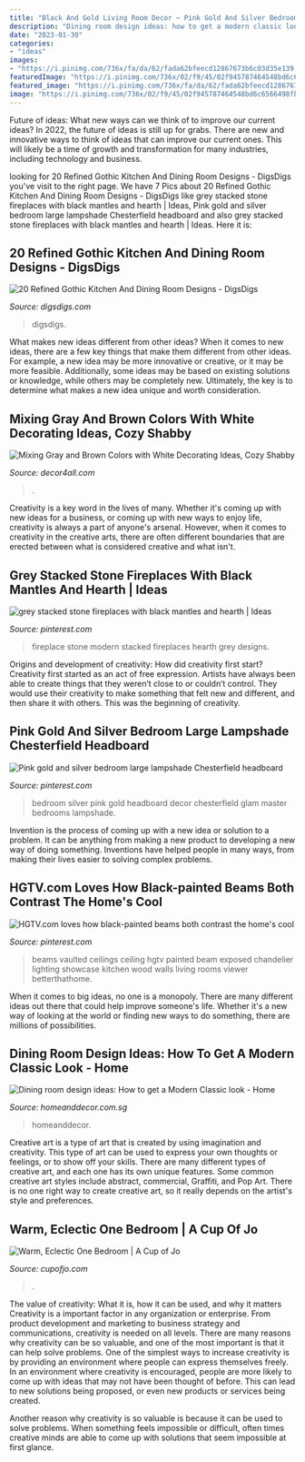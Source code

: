 ```yaml
---
title: "Black And Gold Living Room Decor ~ Pink Gold And Silver Bedroom Large Lampshade Chesterfield Headboard"
description: "Dining room design ideas: how to get a modern classic look"
date: "2023-01-30"
categories:
- "ideas"
images:
- "https://i.pinimg.com/736x/fa/da/62/fada62bfeecd12867673b6c03d35e139.jpg"
featuredImage: "https://i.pinimg.com/736x/02/f9/45/02f945787464548bd6c6566498fb6ce0--modern-stone-fireplace-stone-fireplace-wall.jpg"
featured_image: "https://i.pinimg.com/736x/fa/da/62/fada62bfeecd12867673b6c03d35e139.jpg"
image: "https://i.pinimg.com/736x/02/f9/45/02f945787464548bd6c6566498fb6ce0--modern-stone-fireplace-stone-fireplace-wall.jpg"
---
```



Future of ideas: What new ways can we think of to improve our current ideas?
In 2022, the future of ideas is still up for grabs. There are new and innovative ways to think of ideas that can improve our current ones. This will likely be a time of growth and transformation for many industries, including technology and business.

	

		
looking for 20 Refined Gothic Kitchen And Dining Room Designs - DigsDigs you've visit to the right page. We have 7 Pics about 20 Refined Gothic Kitchen And Dining Room Designs - DigsDigs like grey stacked stone fireplaces with black mantles and hearth | Ideas, Pink gold and silver bedroom large lampshade Chesterfield headboard and also grey stacked stone fireplaces with black mantles and hearth | Ideas. Here it is:
		
    
## 20 Refined Gothic Kitchen And Dining Room Designs - DigsDigs

<img loading=lazy src="https://www.digsdigs.com/photos/refined-gothic-kitchen-and-dining-room-designs-20.jpg" onerror="this.onerror=null;this.src='https://tse4.mm.bing.net/th?id=OIP.v5Bvf9q0S-6T-3aHRmsKaAHaF2&amp;pid=15.1';" alt="20 Refined Gothic Kitchen And Dining Room Designs - DigsDigs">

_Source: digsdigs.com_

>digsdigs. 

	

What makes new ideas different from other ideas?
When it comes to new ideas, there are a few key things that make them different from other ideas. For example, a new idea may be more innovative or creative, or it may be more feasible. Additionally, some ideas may be based on existing solutions or knowledge, while others may be completely new. Ultimately, the key is to determine what makes a new idea unique and worth consideration.

    
## Mixing Gray And Brown Colors With White Decorating Ideas, Cozy Shabby

<img loading=lazy src="https://decor4all.com/wp-content/uploads/2015/07/shabby-chic-ideas-vintage-style-13.jpg" onerror="this.onerror=null;this.src='https://tse4.mm.bing.net/th?id=OIP.ZaVv5DIX_WuPl_QrBjOVqwHaJ3&amp;pid=15.1';" alt="Mixing Gray and Brown Colors with White Decorating Ideas, Cozy Shabby">

_Source: decor4all.com_

>. 

	

Creativity is a key word in the lives of many. Whether it's coming up with new ideas for a business, or coming up with new ways to enjoy life, creativity is always a part of anyone's arsenal. However, when it comes to creativity in the creative arts, there are often different boundaries that are erected between what is considered creative and what isn't.

    
## Grey Stacked Stone Fireplaces With Black Mantles And Hearth | Ideas

<img loading=lazy src="https://i.pinimg.com/736x/02/f9/45/02f945787464548bd6c6566498fb6ce0--modern-stone-fireplace-stone-fireplace-wall.jpg" onerror="this.onerror=null;this.src='https://tse3.mm.bing.net/th?id=OIP.mfn2XRoKpv9PGYkAervjfgHaLJ&amp;pid=15.1';" alt="grey stacked stone fireplaces with black mantles and hearth | Ideas">

_Source: pinterest.com_

>fireplace stone modern stacked fireplaces hearth grey designs. 

	

Origins and development of creativity: How did creativity first start?
Creativity first started as an act of free expression. Artists have always been able to create things that they weren’t close to or couldn’t control. They would use their creativity to make something that felt new and different, and then share it with others. This was the beginning of creativity.

    
## Pink Gold And Silver Bedroom Large Lampshade Chesterfield Headboard

<img loading=lazy src="https://i.pinimg.com/736x/8d/f5/b5/8df5b5e88e11c23cd7573c9e462c0590.jpg" onerror="this.onerror=null;this.src='https://tse4.mm.bing.net/th?id=OIP.FX8p6I7nwJNpWfJ9yV5WFQHaJ3&amp;pid=15.1';" alt="Pink gold and silver bedroom large lampshade Chesterfield headboard">

_Source: pinterest.com_

>bedroom silver pink gold headboard decor chesterfield glam master bedrooms lampshade. 

	

Invention is the process of coming up with a new idea or solution to a problem. It can be anything from making a new product to developing a new way of doing something. Inventions have helped people in many ways, from making their lives easier to solving complex problems.

    
## HGTV.com Loves How Black-painted Beams Both Contrast The Home&#039;s Cool

<img loading=lazy src="https://i.pinimg.com/736x/fa/da/62/fada62bfeecd12867673b6c03d35e139.jpg" onerror="this.onerror=null;this.src='https://tse3.mm.bing.net/th?id=OIP.RqazvKK2fwrVzq6cf-l36QHaLH&amp;pid=15.1';" alt="HGTV.com loves how black-painted beams both contrast the home&#039;s cool">

_Source: pinterest.com_

>beams vaulted ceilings ceiling hgtv painted beam exposed chandelier lighting showcase kitchen wood walls living rooms viewer betterthathome. 

	

When it comes to big ideas, no one is a monopoly. There are many different ideas out there that could help improve someone's life. Whether it's a new way of looking at the world or finding new ways to do something, there are millions of possibilities. 

    
## Dining Room Design Ideas: How To Get A Modern Classic Look - Home

<img loading=lazy src="https://media.homeanddecor.com.sg/public/2016/12/53933-collective-designs.jpg" onerror="this.onerror=null;this.src='https://tse1.mm.bing.net/th?id=OIP.rY91p9KESW-lXE6e2tE_7wHaLH&amp;pid=15.1';" alt="Dining room design ideas: How to get a Modern Classic look - Home">

_Source: homeanddecor.com.sg_

>homeanddecor. 

	

Creative art is a type of art that is created by using imagination and creativity. This type of art can be used to express your own thoughts or feelings, or to show off your skills. There are many different types of creative art, and each one has its own unique features. Some common creative art styles include abstract, commercial, Graffiti, and Pop Art. There is no one right way to create creative art, so it really depends on the artist's style and preferences.

    
## Warm, Eclectic One Bedroom | A Cup Of Jo

<img loading=lazy src="https://cupofjo.com/wp-content/uploads/2016/01/park-slope-house-tour.jpg" onerror="this.onerror=null;this.src='https://tse1.mm.bing.net/th?id=OIP.ZKSGG6y454wWJPKQ5ziqmwHaKt&amp;pid=15.1';" alt="Warm, Eclectic One Bedroom | A Cup of Jo">

_Source: cupofjo.com_

>. 

	

The value of creativity: What it is, how it can be used, and why it matters
Creativity is a important factor in any organization or enterprise. From product development and marketing to business strategy and communications, creativity is needed on all levels. There are many reasons why creativity can be so valuable, and one of the most important is that it can help solve problems.
One of the simplest ways to increase creativity is by providing an environment where people can express themselves freely. In an environment where creativity is encouraged, people are more likely to come up with ideas that may not have been thought of before. This can lead to new solutions being proposed, or even new products or services being created.

Another reason why creativity is so valuable is because it can be used to solve problems. When something feels impossible or difficult, often times creative minds are able to come up with solutions that seem impossible at first glance.

